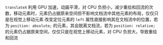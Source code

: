 `translateX` 利用 GPU 加速，动画平滑，对 CPU 负担小，减少重绘和回流的次数，移动元素时，元素仍占据原来空间但不影响文档流中其他元素的布局，仅仅只是在视觉上移动元素
改变定位元素的 `left` 属性直接影响其在文档流中的位置，若为 `position: absolute;` 的元素，其会脱离文档流，若为 `position: relative;` 的元素仍占据原来空间，仅仅只是在视觉上移动元素，对 CPU 负担大，导致重绘和回流
